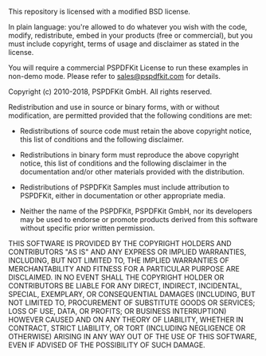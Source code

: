 This repository is licensed with a modified BSD license.

In plain language: you're allowed to do whatever you wish with
the code, modify, redistribute, embed in your products (free or
commercial), but you must include copyright, terms of usage and
disclaimer as stated in the license.

You will require a commercial PSPDFKit License to run these examples
in non-demo mode. Please refer to sales@pspdfkit.com for details.

Copyright (c) 2010-2018, PSPDFKit GmbH.
All rights reserved.

Redistribution and use in source or binary forms,
with or without modification, are permitted provided
that the following conditions are met: 

- Redistributions of source code must retain the above copyright
  notice, this list of conditions and the following disclaimer. 

- Redistributions in binary form must reproduce the above copyright
  notice, this list of conditions and the following disclaimer in the
  documentation and/or other materials provided with the
  distribution. 

- Redistributions of PSPDFKit Samples must include attribution to
  PSPDFKit, either in documentation or other appropriate media.

- Neither the name of the PSPDFKit, PSPDFKit GmbH, nor its developers 
  may be used to endorse or promote products derived from
  this software without specific prior written permission. 

THIS SOFTWARE IS PROVIDED BY THE COPYRIGHT HOLDERS AND CONTRIBUTORS
"AS IS" AND ANY EXPRESS OR IMPLIED WARRANTIES, INCLUDING, BUT NOT
LIMITED TO, THE IMPLIED WARRANTIES OF MERCHANTABILITY AND FITNESS FOR
A PARTICULAR PURPOSE ARE DISCLAIMED. IN NO EVENT SHALL THE COPYRIGHT
HOLDER OR CONTRIBUTORS BE LIABLE FOR ANY DIRECT, INDIRECT, INCIDENTAL,
SPECIAL, EXEMPLARY, OR CONSEQUENTIAL DAMAGES (INCLUDING, BUT NOT
LIMITED TO, PROCUREMENT OF SUBSTITUTE GOODS OR SERVICES; LOSS OF USE,
DATA, OR PROFITS; OR BUSINESS INTERRUPTION) HOWEVER CAUSED AND ON ANY
THEORY OF LIABILITY, WHETHER IN CONTRACT, STRICT LIABILITY, OR TORT
(INCLUDING NEGLIGENCE OR OTHERWISE) ARISING IN ANY WAY OUT OF THE USE
OF THIS SOFTWARE, EVEN IF ADVISED OF THE POSSIBILITY OF SUCH DAMAGE. 
